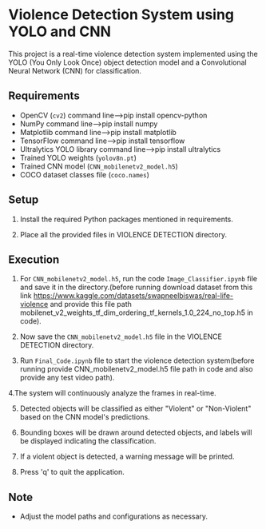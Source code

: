 # Violence Detection System using YOLO and CNN

This project is a real-time violence detection system implemented using the YOLO (You Only Look Once) object detection model and a Convolutional Neural Network (CNN) for classification.

## Requirements
- OpenCV (`cv2`)              command line-->pip install opencv-python
- NumPy                       command line-->pip install numpy
- Matplotlib                  command line-->pip install matplotlib
- TensorFlow                  command line-->pip install tensorflow
- Ultralytics YOLO library    command line-->pip install ultralytics
- Trained YOLO weights (`yolov8n.pt`)
- Trained CNN model (`CNN_mobilenetv2_model.h5`)
- COCO dataset classes file (`coco.names`)

## Setup
1. Install the required Python packages mentioned in requirements.

2. Place all the provided files in VIOLENCE DETECTION directory. 

## Execution

1. For `CNN_mobilenetv2_model.h5`, run the code `Image_Classifier.ipynb` file and save it in the directory.(before running download dataset from this link https://www.kaggle.com/datasets/swapneelbiswas/real-life-violence  and provide this file path mobilenet_v2_weights_tf_dim_ordering_tf_kernels_1.0_224_no_top.h5 in code).

2. Now save the `CNN_mobilenetv2_model.h5` file in the VIOLENCE DETECTION directory.

3. Run `Final_Code.ipynb` file to start the violence detection system(before running provide CNN_mobilenetv2_model.h5 file path in code and also provide any test video path). 

4.The system will continuously analyze the frames in real-time.

5. Detected objects will be classified as either "Violent" or "Non-Violent" based on the CNN model's predictions.

6. Bounding boxes will be drawn around detected objects, and labels will be displayed indicating the classification.

7. If a violent object is detected, a warning message will be printed.

8. Press 'q' to quit the application.

## Note
- Adjust the model paths and configurations as necessary.
